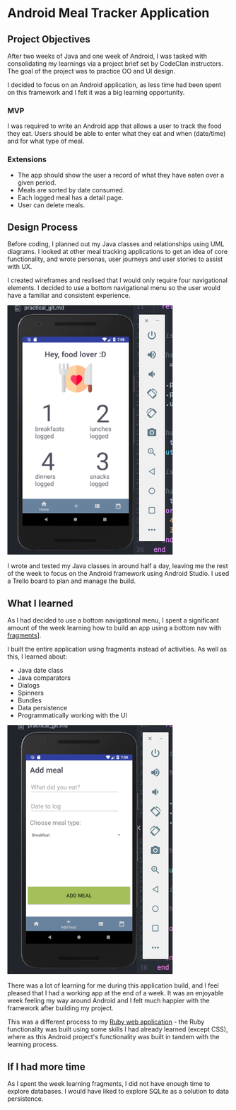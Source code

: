 # Android Meal Tracker Application

## Project Objectives
After two weeks of Java and one week of Android, I was tasked with consolidating my learnings via a project brief set by CodeClan instructors. The goal of the project was to practice OO and UI design.

I decided to focus on an Android application, as less time had been spent on this framework and I felt it was a big learning opportunity.

### MVP

I was required to write an Android app that allows a user to track the food they eat. Users should be able to enter what they eat and when (date/time) and for what type of meal.

### Extensions

- The app should show the user a record of what they have eaten over a given period.
- Meals are sorted by date consumed.
- Each logged meal has a detail page.
- User can delete meals.

## Design Process

Before coding, I planned out my Java classes and relationships using UML diagrams. I looked at other meal tracking applications to get an idea of core functionality, and wrote personas, user journeys and user stories to assist with UX.

I created wireframes and realised that I would only require four navigational elements. I decided to use a bottom navigational menu so the user would have a familiar and consistent experience.

![alt text](https://github.com/claire-c/Meal_Tracker_App/blob/master/screenshots/main_activity.png)

I wrote and tested my Java classes in around half a day, leaving me the rest of the week to focus on the Android framework using Android Studio. I used a Trello board to plan and manage the build.

## What I learned

As I had decided to use a bottom navigational menu, I spent a significant amount of the week learning how to build an app using a bottom nav with [fragments](https://developer.android.com/guide/components/fragments)].

I built the entire application using fragments instead of activities.  As well as this, I learned about:
- Java date class
- Java comparators
- Dialogs
- Spinners
- Bundles
- Data persistence  
- Programmatically working with the UI

![alt text](https://github.com/claire-c/Meal_Tracker_App/blob/master/screenshots/add_meal_fragment.png)

There was a lot of learning for me during this application build, and I feel pleased that I had a working app at the end of a week. It was an enjoyable week feeling my way around Android and I felt much happier with the framework after building my project.

This was a different process to my [Ruby web application](https://github.com/claire-c/Biked_Web_App) - the Ruby functionality was built using some skills I had already learned (except CSS), where as this Android project's functionality was built in tandem with the learning process.

## If I had more time

As I spent the week learning fragments, I did not have enough time to explore databases. I would have liked to explore SQLite as a solution to data persistence.
